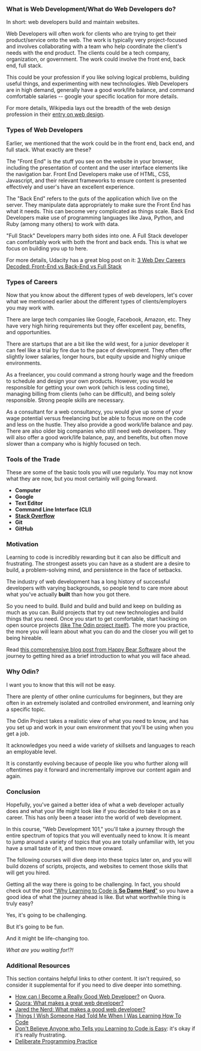 ### What is Web Development/What do Web Developers do?

In short: web developers build and maintain websites.

Web Developers will often work for clients who are trying to get their product/service onto the web.
The work is typically very project-focused and involves collaborating with a team who help coordinate the client's needs with the end product.
The clients could be a tech company, organization, or government.
The work could involve the front end, back end, full stack.

This could be your profession if you like solving logical problems, building useful things, and experimenting with new technologies.
Web Developers are in high demand, generally have a good work/life balance, and command comfortable salaries -- google your specific location for more details.

For more details, Wikipedia lays out the breadth of the web design profession in their [entry on web design](https://en.wikipedia.org/wiki/Web_design).

### Types of Web Developers

Earlier, we mentioned that the work could be in the front end, back end, and full stack. What exactly are these?

The "Front End" is the stuff you see on the website in your browser, including the presentation of content and the user interface elements like the navigation bar.
Front End Developers make use of HTML, CSS, Javascript, and their relevant frameworks to ensure content is presented effectively and user's have an excellent experience.

The "Back End" refers to the guts of the application which live on the server. They manipulate data appropriately to make sure the Front End has what it needs. This can become very complicated as things scale.
Back End Developers make use of programming languages like Java, Python, and Ruby (among many others) to work with data.

"Full Stack" Developers marry both sides into one. A Full Stack developer can comfortably work with both the front and back ends. This is what we focus on building you up to here.

For more details, Udacity has a great blog post on it: [3 Web Dev Careers Decoded: Front-End vs Back-End vs Full Stack](http://blog.udacity.com/2014/12/front-end-vs-back-end-vs-full-stack-web-developers.html)

### Types of Careers

Now that you know about the different types of web developers, let's cover what we mentioned earlier about the different types of clients/employers you may work with.

There are large tech companies like Google, Facebook, Amazon, etc. They have very high hiring requirements but they offer excellent pay, benefits, and opportunities.

There are startups that are a bit like the wild west, for a junior developer it can feel like a trial by fire due to the pace of development. They often offer slightly lower salaries, longer hours, but equity upside and highly unique environments.

As a freelancer, you could command a strong hourly wage and the freedom to schedule and design your own products. However, you would be responsible for getting your own work (which is less coding time), managing billing from clients (who can be difficult), and being solely responsible. Strong people skills are necessary.

As a consultant for a web consultancy, you would give up some of your wage potential versus freelancing but be able to focus more on the code and less on the hustle. They also provide a good work/life balance and pay.
There are also older big companies who still need web developers. They will also offer a good work/life balance, pay, and benefits, but often move slower than a company who is highly focused on tech.

### Tools of the Trade

These are some of the basic tools you will use regularly. You may not know what they are now, but you most certainly will going forward.

* **Computer**
* **Google**
* **Text Editor**
* **Command Line Interface (CLI)**
* **[Stack Overflow](http://stackoverflow.com/)**
* **Git**
* **GitHub**

### Motivation

Learning to code is incredibly rewarding but it can also be difficult and frustrating.
The strongest assets you can have as a student are a desire to build, a problem-solving mind, and persistence in the face of setbacks.

The industry of web development has a long history of successful developers with varying backgrounds, so people tend to care more about what you've actually **built** than how you got there.

So you need to build. Build and build and build and keep on building as much as you can. Build projects that try out new technologies and build things that you need.
Once you start to get comfortable, start hacking on open source projects [(like The Odin project itself)](/contributing). The more you practice, the more you will learn about what you can do and the closer you will get to being hireable.

Read [this comprehensive blog post from Happy Bear Software](https://www.happybearsoftware.com/how-to-get-a-programmer-job) about the journey to getting hired as a brief introduction to what you will face ahead.

### Why Odin?

I want you to know that this will not be easy.

There are plenty of other online curriculums for beginners, but they are often in an extremely isolated and controlled environment, and learning only a specific topic.

The Odin Project takes a realistic view of what you need to know, and has you set up and work in your own environment that you'll be using when you get a job.

It acknowledges you need a wide variety of skillsets and languages to reach an employable level.

It is constantly evolving because of people like you who further along will oftentimes pay it forward and incrementally improve our content again and again.

### Conclusion

Hopefully, you've gained a better idea of what a web developer actually does and what your life might look like if you decided to take it on as a career. This has only been a teaser into the world of web development.

In this course, "Web Development 101," you'll take a journey through the entire spectrum of topics that you will eventually need to know. It is meant to jump around a variety of topics that you are totally unfamiliar with, let you have a small taste of it, and then move onward.

The following courses will dive deep into these topics later on, and you will build dozens of scripts, projects, and websites to cement those skills that will get you hired.

Getting all the way there is going to be challenging. In fact, you should check out the post ["Why Learning to Code is **So Damn Hard**"](http://www.vikingcodeschool.com/posts/why-learning-to-code-is-so-damn-hard) so you have a good idea of what the journey ahead is like.  But what worthwhile thing is truly easy?

Yes, it's going to be challenging.

But it's going to be fun.

And it might be life-changing too.

*What are you waiting for!?!*

### Additional Resources
This section contains helpful links to other content. It isn't required, so consider it supplemental for if you need to dive deeper into something.

* [How can I Become a Really Good Web Developer?](http://www.quora.com/Computer-Programming/How-can-I-become-a-really-good-Web-Developer-starting-from-now-at-age-20-before-age-25) on Quora.
* [Quora: What makes a great web developer?](http://www.quora.com/What-makes-a-great-web-developer)
* [Jared the Nerd: What makes a good web developer?](http://jaredthenerd.com/2013/05/What-Makes-A-Good-Developer/)
* [Things I Wish Someone Had Told Me When I Was Learning How To Code](https://medium.com/learning-to-code/565fc9dcb329)
* [Don't Believe Anyone who Tells you Learning to Code is Easy](http://techcrunch.com/2014/05/24/dont-believe-anyone-who-tells-you-learning-to-code-is-easy/): it's okay if it's really frustrating.
* [Deliberate Programming Practice](https://codequizzes.wordpress.com/2013/04/28/deliberate-programming-practice/)
